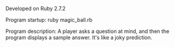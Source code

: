 Developed on Ruby 2.7.2

Program startup: ruby magic_ball.rb

Program description:
A player asks a question at mind, and then the program displays a sample answer. It's like a joky prediction.
